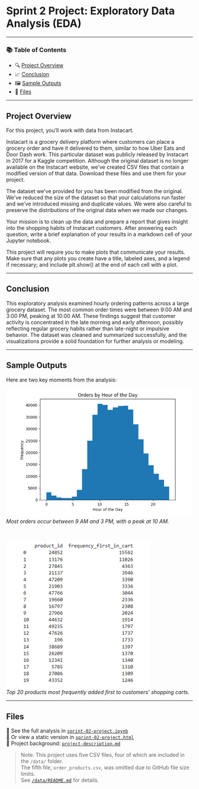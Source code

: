 # Sprint 2 Project: Exploratory Data Analysis (EDA)

---

### 📚 Table of Contents
- 🔍 [Project Overview](#project-overview)
- 📈 [Conclusion](#conclusion)
- 🖼️ [Sample Outputs](#sample-outputs)
- 📁 [Files](#files)

---

## Project Overview

For this project, you’ll work with data from Instacart. 

Instacart is a grocery delivery platform where customers can place a grocery order and have it delivered to them, similar to how Uber Eats and Door Dash work. This particular dataset was publicly released by Instacart in 2017 for a Kaggle competition. Although the original dataset is no longer available on the Instacart website, we’ve created CSV files that contain a modified version of that data. Download these files and use them for your project.

The dataset we've provided for you has been modified from the original. We've reduced the size of the dataset so that your calculations run faster and we’ve introduced missing and duplicate values. We were also careful to preserve the distributions of the original data when we made our changes.

Your mission is to clean up the data and prepare a report that gives insight into the shopping habits of Instacart customers. After answering each question, write a brief explanation of your results in a markdown cell of your Jupyter notebook.

This project will require you to make plots that communicate your results. Make sure that any plots you create have a title, labeled axes, and a legend if necessary; and include plt.show() at the end of each cell with a plot.

---

## Conclusion

This exploratory analysis examined hourly ordering patterns across a large grocery dataset. The most common order times were between 9:00 AM and 3:00 PM, peaking at 10:00 AM. These findings suggest that customer activity is concentrated in the late morning and early afternoon, possibly reflecting regular grocery habits rather than late-night or impulsive behavior. The dataset was cleaned and summarized successfully, and the visualizations provide a solid foundation for further analysis or modeling.

---

## Sample Outputs

Here are two key moments from the analysis:

![Orders by Hour of the Day](project-02-screenshot-1.png)  
*Most orders occur between 9 AM and 3 PM, with a peak at 10 AM.*

<br>

![Top 20 Shopping Cart Products](project-02-screenshot-2.png)  
*Top 20 products most frequently added first to customers' shopping carts.*

---

## Files

📄 See the full analysis in [`sprint-02-project.ipynb`](./sprint-02-project.ipynb)  
📄 Or view a static version in [`sprint-02-project.html`](./sprint-02-project.html)  
📄 Project background: [`project-description.md`](./project-description.md)

> Note: This project uses five CSV files, four of which are included in the `/data/` folder.  
> The fifth file, `order_products.csv`, was omitted due to GitHub file size limits.  
> See [`/data/README.md`](./data/README.md) for details.
